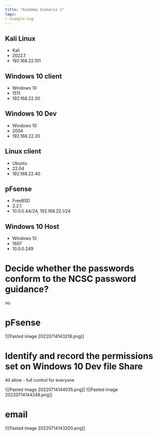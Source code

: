 ```yaml
---
title: "Academy Scenario 1"
tags:
- example-tag
---
```


## Kali Linux
- Kali
- 2022.1
- 192.168.22.101

## Windows 10 client
- Windows 10
- 1511
- 192.168.22.30

## Windows 10 Dev
- Windows 10
- 2004
- 192.168.22.20

## Linux client
- Ubuntu
- 22.04
- 192.168.22.40

## pFsense
- FreeBSD
- 2.2.1
- 10.0.0.44/24, 192.168.22.1/24

## Windows 10 Host
- Windows 10
- 1607
- 10.0.0.249
# Decide whether the passwords conform to the NCSC password guidance?
no
# pFsense
![[Pasted image 20220714143218.png]]

# Identify and record the permissions set on **Windows 10 Dev** file Share
All allow - full control for everyone

![[Pasted image 20220714144035.png]]
![[Pasted image 20220714144248.png]]


# email
![[Pasted image 20220714143200.png]]


